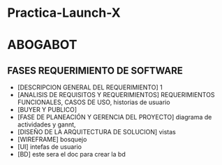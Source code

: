 # Practica-Launch-X

ABOGABOT
==========================

FASES REQUERIMIENTO DE SOFTWARE 
--------------------------
- [DESCRIPCION GENERAL DEL REQUERIMIENTO] 1
- [ANALISIS DE REQUISITOS Y REQUERIMIENTOS] REQUERIMIENTOS FUNCIONALES, CASOS DE USO, historias de usuario
- [BUYER Y PUBLICO]
- [FASE DE PLANEACIÓN Y GERENCIA DEL PROYECTO] diagrama de actividades y gannt, 
- [DISEÑO DE LA ARQUITECTURA DE SOLUCION] vistas 
- [WIREFRAME] bosquejo
- [UI] intefas de usuario
- [BD] este sera el doc para crear la bd
